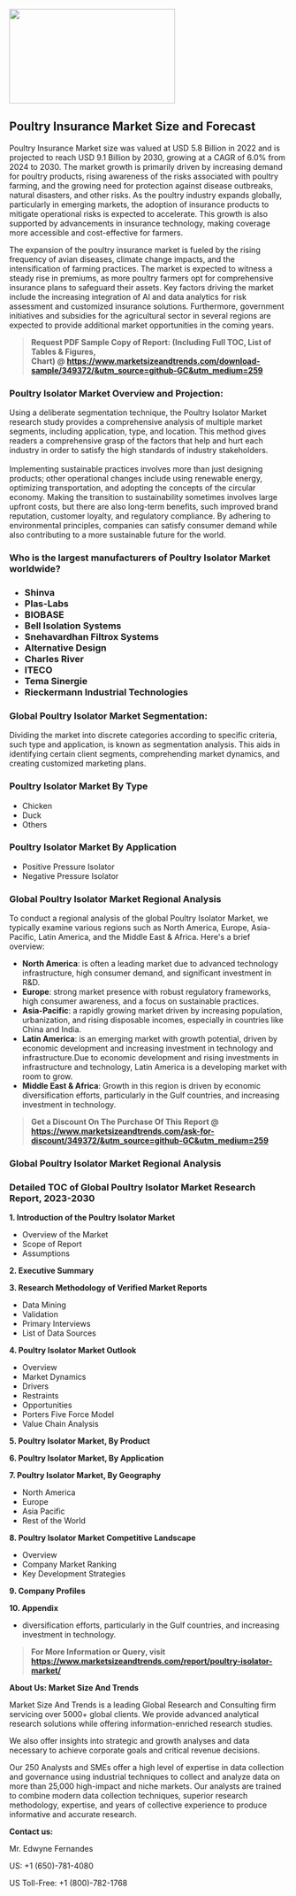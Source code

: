 <p><img class="alignnone size-medium wp-image-20088" src="https://ffe5etoiles.com/wp-content/uploads/2024/12/MST1-300x171.png" alt="" width="300" height="171" /></p><h2>Poultry Insurance Market Size and Forecast</h2><p>Poultry Insurance Market size was valued at USD 5.8 Billion in 2022 and is projected to reach USD 9.1 Billion by 2030, growing at a CAGR of 6.0% from 2024 to 2030. The market growth is primarily driven by increasing demand for poultry products, rising awareness of the risks associated with poultry farming, and the growing need for protection against disease outbreaks, natural disasters, and other risks. As the poultry industry expands globally, particularly in emerging markets, the adoption of insurance products to mitigate operational risks is expected to accelerate. This growth is also supported by advancements in insurance technology, making coverage more accessible and cost-effective for farmers.</p><p>The expansion of the poultry insurance market is fueled by the rising frequency of avian diseases, climate change impacts, and the intensification of farming practices. The market is expected to witness a steady rise in premiums, as more poultry farmers opt for comprehensive insurance plans to safeguard their assets. Key factors driving the market include the increasing integration of AI and data analytics for risk assessment and customized insurance solutions. Furthermore, government initiatives and subsidies for the agricultural sector in several regions are expected to provide additional market opportunities in the coming years.</p></p><blockquote id="" class=""><strong>Request PDF Sample Copy of Report: (Including Full TOC, List of Tables &amp; Figures, Chart)&nbsp;@&nbsp;<strong><a href="https://www.marketsizeandtrends.com/download-sample/349372/&utm_source=github-GC&utm_medium=259" target="_blank">https://www.marketsizeandtrends.com/download-sample/349372/&utm_source=github-GC&utm_medium=259</a></strong></strong></blockquote><h3 id="" class="">Poultry Isolator Market&nbsp;Overview and Projection:</h3><p id="" class="">Using a deliberate segmentation technique, the Poultry Isolator Market research study provides a comprehensive analysis of multiple market segments, including application, type, and location. This method gives readers a comprehensive grasp of the factors that help and hurt each industry in order to satisfy the high standards of industry stakeholders. <br /> <br />Implementing sustainable practices involves more than just designing products; other operational changes include using renewable energy, optimizing transportation, and adopting the concepts of the circular economy. Making the transition to sustainability sometimes involves large upfront costs, but there are also long-term benefits, such improved brand reputation, customer loyalty, and regulatory compliance. By adhering to environmental principles, companies can satisfy consumer demand while also contributing to a more sustainable future for the world.</p><h3 id="" class="">Who is the largest manufacturers of&nbsp;Poultry Isolator Market worldwide?</h3><h3 class=""><p><ul><li>Shinva </li><li> Plas-Labs </li><li> BIOBASE </li><li> Bell Isolation Systems </li><li> Snehavardhan Filtrox Systems </li><li> Alternative Design </li><li> Charles River </li><li> ITECO </li><li> Tema Sinergie </li><li> Rieckermann Industrial Technologies</li></ul></p></h3><h3 id="" class="">Global&nbsp;Poultry Isolator Market Segmentation:</h3><p id="" class="">Dividing the market into discrete categories according to specific criteria, such type and application, is known as segmentation analysis. This aids in identifying certain client segments, comprehending market dynamics, and creating customized marketing plans.</p><h3 id="" class="">Poultry Isolator Market&nbsp;By Type</h3><p><p><ul><li>Chicken</li><li> Duck</li><li> Others</p></li></ul></p></p><h3 id="" class="">Poultry Isolator Market&nbsp;By Application</h3><p class=""><p><ul><li>Positive Pressure Isolator</li><li> Negative Pressure Isolator</li></ul></p></p><h3 id="" class="">Global Poultry Isolator Market Regional Analysis</h3><p id="" class="">To conduct a regional analysis of the global Poultry Isolator Market, we typically examine various regions such as North America, Europe, Asia-Pacific, Latin America, and the Middle East &amp; Africa. Here's a brief overview:</p><ul><li><strong>North America</strong>: is often a leading market due to advanced technology infrastructure, high consumer demand, and significant investment in R&amp;D.</li><li><strong>Europe</strong>: strong market presence with robust regulatory frameworks, high consumer awareness, and a focus on sustainable practices.</li><li><strong>Asia-Pacific</strong>: a rapidly growing market driven by increasing population, urbanization, and rising disposable incomes, especially in countries like China and India.</li><li><strong>Latin America</strong>: is an emerging market with growth potential, driven by economic development and increasing investment in technology and infrastructure.Due to economic development and rising investments in infrastructure and technology, Latin America is a developing market with room to grow.</li><li><strong>Middle East &amp; Africa</strong>: Growth in this region is driven by economic diversification efforts, particularly in the Gulf countries, and increasing investment in technology.</li></ul><blockquote id="" class=""><strong>Get a Discount On The Purchase Of This Report @ <strong><a href="https://www.marketsizeandtrends.com/ask-for-discount/349372/&utm_source=github-GC&utm_medium=259" target="_blank">https://www.marketsizeandtrends.com/ask-for-discount/349372/&utm_source=github-GC&utm_medium=259</a></strong></strong></blockquote><h3 id="" class="">Global Poultry Isolator Market Regional Analysis</h3><h3 id="" class="">Detailed TOC of Global Poultry Isolator Market Research Report, 2023-2030</h3><p id="" class=""><strong>1. Introduction of the Poultry Isolator Market</strong></p><ul><li>Overview of the Market</li><li>Scope of Report</li><li>Assumptions</li></ul><p id="" class=""><strong>2. Executive Summary</strong></p><p id="" class=""><strong>3. Research Methodology of Verified Market Reports</strong></p><ul><li>Data Mining</li><li>Validation</li><li>Primary Interviews</li><li>List of Data Sources</li></ul><p id="" class=""><strong>4. Poultry Isolator Market Outlook</strong></p><ul><li>Overview</li><li>Market Dynamics</li><li>Drivers</li><li>Restraints</li><li>Opportunities</li><li>Porters Five Force Model</li><li>Value Chain Analysis</li></ul><p id="" class=""><strong>5. Poultry Isolator Market, By Product</strong></p><p id="" class=""><strong>6. Poultry Isolator Market, By Application</strong></p><p id="" class=""><strong>7. Poultry Isolator Market, By Geography</strong></p><ul><li>North America</li><li>Europe</li><li>Asia Pacific</li><li>Rest of the World</li></ul><p id="" class=""><strong>8. Poultry Isolator Market Competitive Landscape</strong></p><ul><li>Overview</li><li>Company Market Ranking</li><li>Key Development Strategies</li></ul><p id="" class=""><strong>9. Company Profiles</strong></p><p id="" class=""><strong>10. Appendix</strong></p><ul><li>diversification efforts, particularly in the Gulf countries, and increasing investment in technology.</li></ul><blockquote id="" class=""><strong>For More Information or Query, visit <strong><strong><a href="https://www.marketsizeandtrends.com/report/poultry-isolator-market/" target="_blank">https://www.marketsizeandtrends.com/report/poultry-isolator-market/</a></strong></strong></strong></blockquote><p id="" class=""><strong>About Us: Market Size And Trends</strong></p><p id="" class="">Market Size And Trends is a leading Global Research and Consulting firm servicing over 5000+ global clients. We provide advanced analytical research solutions while offering information-enriched research studies.</p><p id="" class="">We also offer insights into strategic and growth analyses and data necessary to achieve corporate goals and critical revenue decisions.</p><p id="" class="">Our 250 Analysts and SMEs offer a high level of expertise in data collection and governance using industrial techniques to collect and analyze data on more than 25,000 high-impact and niche markets. Our analysts are trained to combine modern data collection techniques, superior research methodology, expertise, and years of collective experience to produce informative and accurate research.</p><p id="" class=""><strong>Contact us:</strong></p><p id="" class="">Mr. Edwyne Fernandes</p><p id="" class="">US: +1 (650)-781-4080</p><p id="" class="">US Toll-Free: +1 (800)-782-1768</p>
